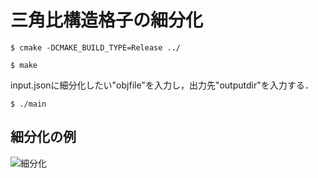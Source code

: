 # 三角比構造格子の細分化

```
$ cmake -DCMAKE_BUILD_TYPE=Release ../
```
```
$ make
```
input.jsonに細分化したい"objfile"を入力し，出力先"outputdir"を入力する．

```
$ ./main
```

## 細分化の例

![細分化](https://github.com/tomoakihirakawa/cpp/blob/main/builds/build_divide_merge/anim.gif)